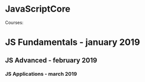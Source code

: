 # JavaScriptCore
Courses:
<h1>JS Fundamentals - january 2019</h1>
<h2>JS Advanced - february 2019</h2>
<h3>JS Applications - march 2019</h3>
